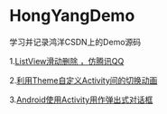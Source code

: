 # HongYangDemo
学习并记录鸿洋CSDN上的Demo源码

1.[ListView滑动删除 ，仿腾讯QQ](http://blog.csdn.net/lmj623565791/article/details/22961279)

2.[利用Theme自定义Activity间的切换动画](http://blog.csdn.net/lmj623565791/article/details/22990643)

3.[Android使用Activity用作弹出式对话框](http://blog.csdn.net/lmj623565791/article/details/23116115)
